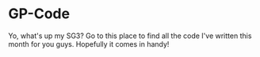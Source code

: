# GP-Code


Yo, what's up my SG3? Go to this place to find all the code I've written this month for you guys. Hopefully it comes in handy!
